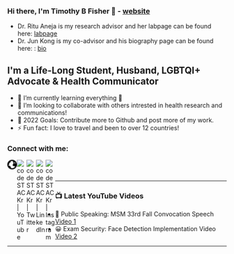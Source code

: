 ### Hi there, I'm Timothy B Fisher 👋 - [website] 
- Dr. Ritu Aneja is my research advisor and her labpage can be found here: [labpage]
- Dr. Jun Kong is my co-advisor and his biography page can be found here: : [bio]

## I'm a Life-Long Student, Husband, LGBTQI+ Advocate & Health Communicator

- 🌱 I’m currently learning everything 🤣
- 👯 I’m looking to collaborate with others intrested in health research and communications!
- 🥅 2022 Goals: Contribute more to Github and post more of my work. 
- ⚡ Fun fact: I love to travel and been to over 12 countries! 


### Connect with me:

[<img align="left" alt="codeSTACKr.com" width="22px" src="https://raw.githubusercontent.com/iconic/open-iconic/master/svg/globe.svg" />][website]
[<img align="left" alt="codeSTACKr | YouTube" width="22px" src="https://cdn.jsdelivr.net/npm/simple-icons@v3/icons/youtube.svg" />][youtube]
[<img align="left" alt="codeSTACKr | Twitter" width="22px" src="https://cdn.jsdelivr.net/npm/simple-icons@v3/icons/twitter.svg" />][twitter]
[<img align="left" alt="codeSTACKr | LinkedIn" width="22px" src="https://cdn.jsdelivr.net/npm/simple-icons@v3/icons/linkedin.svg" />][linkedin]
[<img align="left" alt="codeSTACKr | Instagram" width="22px" src="https://cdn.jsdelivr.net/npm/simple-icons@v3/icons/instagram.svg" />][instagram]

<br />
<br />

---

### 📺 Latest YouTube Videos
- 🤯 Public Speaking: MSM 33rd Fall Convocation Speech [Video 1]
- 😀 Exam Security: Face Detection Implementation Video [Video 2]
---

[labpage]: https://www.anejalab.net/our-people/
[bio]: https://math.gsu.edu/jkong/index.html
[website]: https://timothyfisherphd.com/
[twitter]: https://twitter.com/tfisherphd
[youtube]: https://www.youtube.com/channel/UCVj33JiG5tOqTXx-0jVG8qg
[instagram]: https://www.instagram.com/timothyfisherphd/
[linkedin]: https://www.linkedin.com/in/timothyfisherphd/
[Video 1]: https://youtu.be/hUBCF71Hk8Q
[Video 2]: https://youtu.be/Ca9XJz5GpJ0

